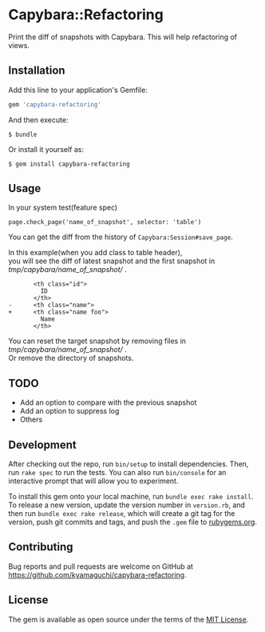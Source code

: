 # Capybara::Refactoring

Print the diff of snapshots with Capybara.
This will help refactoring of views.

## Installation

Add this line to your application's Gemfile:

```ruby
gem 'capybara-refactoring'
```

And then execute:

    $ bundle

Or install it yourself as:

    $ gem install capybara-refactoring

## Usage

In your system test(feature spec)

```
page.check_page('name_of_snapshot', selector: 'table')
```

You can get the diff from the history of `Capybara:Session#save_page`.

In this example(when you add class to table header),  
you will see the diff of latest snapshot and the first snapshot in _tmp/capybara/name_of_snapshot/_ .

```
       <th class="id">
         ID
       </th>
-      <th class="name">
+      <th class="name foo">
         Name
       </th>
```

You can reset the target snapshot by removing files in _tmp/capybara/name_of_snapshot/_ .  
Or remove the directory of snapshots.

## TODO

- Add an option to compare with the previous snapshot
- Add an option to suppress log
- Others

## Development

After checking out the repo, run `bin/setup` to install dependencies. Then, run `rake spec` to run the tests. You can also run `bin/console` for an interactive prompt that will allow you to experiment.

To install this gem onto your local machine, run `bundle exec rake install`. To release a new version, update the version number in `version.rb`, and then run `bundle exec rake release`, which will create a git tag for the version, push git commits and tags, and push the `.gem` file to [rubygems.org](https://rubygems.org).

## Contributing

Bug reports and pull requests are welcome on GitHub at https://github.com/kyamaguchi/capybara-refactoring.

## License

The gem is available as open source under the terms of the [MIT License](https://opensource.org/licenses/MIT).
